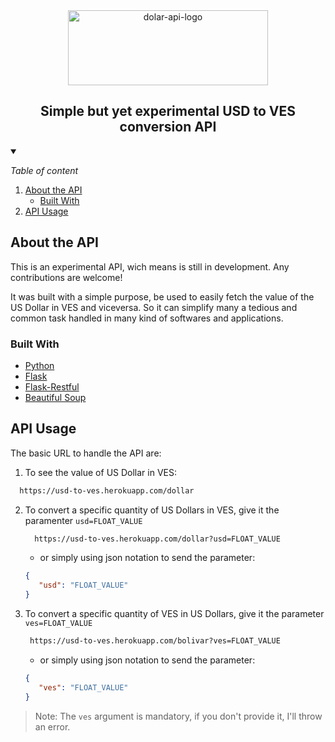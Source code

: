 <div align="center">
  <img src="https://i.ibb.co/jrqYQBq/dolar-api-logo.png" alt="dolar-api-logo" width=320 height=120>
  <h2>Simple but yet experimental USD to VES conversion API</h2>
</div>

<!-- TABLE OF CONTENT -->
<details open="open">
  <summary>
    <p><i>Table of content</i></p>
  </summary>
  
  <ol>
    <li>
      <a href="#about-the-api">About the API</a>
      <ul>
        <li><a href="#built-with">Built With</a></li>
      </ul>
    </li>
    <li><a href="#api-usage">API Usage</a></li>
  </ol>
</details>

## About the API

This is an experimental API, wich means is still in development. Any contributions are welcome! 

It was built with a simple purpose, be used to easily fetch the value of the US Dollar in VES and viceversa. So it can simplify many a tedious and common task handled in many kind of softwares and applications. 

### Built With
- [Python](https://www.python.org/)
- [Flask](https://flask.palletsprojects.com/en/2.0.x/)
- [Flask-Restful](https://flask-restful.readthedocs.io/en/latest/)
- [Beautiful Soup](https://www.crummy.com/software/BeautifulSoup/bs4/doc/)

## API Usage

The basic URL to handle the API are:
1. To see the value of US Dollar in VES:
  ```sh 
    https://usd-to-ves.herokuapp.com/dollar
  ```
  
  
2. To convert a specific quantity of US Dollars in VES, give it the paramenter ``` usd=FLOAT_VALUE ```
   ```sh 
     https://usd-to-ves.herokuapp.com/dollar?usd=FLOAT_VALUE 
   ```
   - or simply using json notation to send the parameter:
   ```json 
   {
      "usd": "FLOAT_VALUE"
   }
   ```
3. To convert a specific quantity of VES in US Dollars, give it the parameter ``` ves=FLOAT_VALUE ```
   ```sh 
    https://usd-to-ves.herokuapp.com/bolivar?ves=FLOAT_VALUE 
   ```
   - or simply using json notation to send the parameter:
   ```json 
   {
      "ves": "FLOAT_VALUE"
   }
   ```
  > Note: The ``` ves ``` argument is mandatory, if you don't provide it, I'll throw an error.
